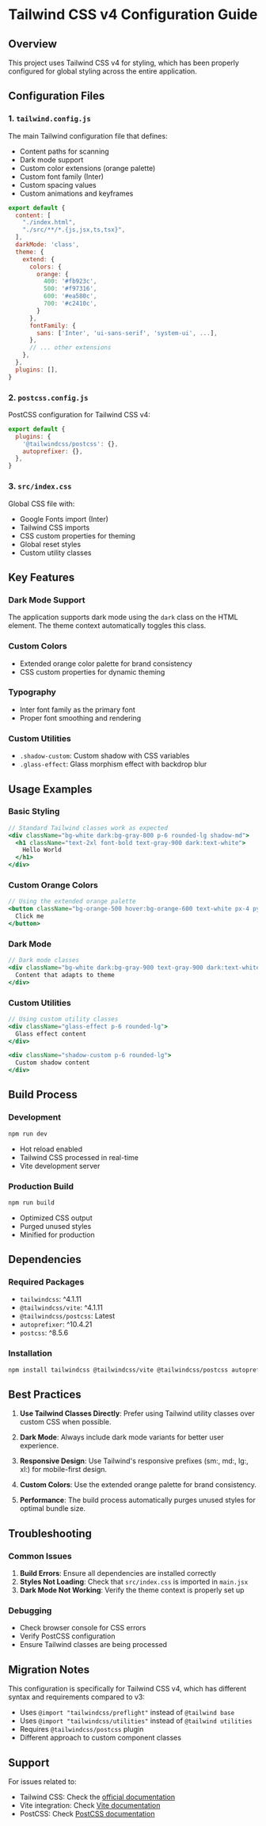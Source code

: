 # Tailwind CSS v4 Configuration Guide

## Overview
This project uses Tailwind CSS v4 for styling, which has been properly configured for global styling across the entire application.

## Configuration Files

### 1. `tailwind.config.js`
The main Tailwind configuration file that defines:
- Content paths for scanning
- Dark mode support
- Custom color extensions (orange palette)
- Custom font family (Inter)
- Custom spacing values
- Custom animations and keyframes

```javascript
export default {
  content: [
    "./index.html",
    "./src/**/*.{js,jsx,ts,tsx}",
  ],
  darkMode: 'class',
  theme: {
    extend: {
      colors: {
        orange: {
          400: '#fb923c',
          500: '#f97316',
          600: '#ea580c',
          700: '#c2410c',
        }
      },
      fontFamily: {
        sans: ['Inter', 'ui-sans-serif', 'system-ui', ...],
      },
      // ... other extensions
    },
  },
  plugins: [],
}
```

### 2. `postcss.config.js`
PostCSS configuration for Tailwind CSS v4:
```javascript
export default {
  plugins: {
    '@tailwindcss/postcss': {},
    autoprefixer: {},
  },
}
```

### 3. `src/index.css`
Global CSS file with:
- Google Fonts import (Inter)
- Tailwind CSS imports
- CSS custom properties for theming
- Global reset styles
- Custom utility classes

## Key Features

### Dark Mode Support
The application supports dark mode using the `dark` class on the HTML element. The theme context automatically toggles this class.

### Custom Colors
- Extended orange color palette for brand consistency
- CSS custom properties for dynamic theming

### Typography
- Inter font family as the primary font
- Proper font smoothing and rendering

### Custom Utilities
- `.shadow-custom`: Custom shadow with CSS variables
- `.glass-effect`: Glass morphism effect with backdrop blur

## Usage Examples

### Basic Styling
```jsx
// Standard Tailwind classes work as expected
<div className="bg-white dark:bg-gray-800 p-6 rounded-lg shadow-md">
  <h1 className="text-2xl font-bold text-gray-900 dark:text-white">
    Hello World
  </h1>
</div>
```

### Custom Orange Colors
```jsx
// Using the extended orange palette
<button className="bg-orange-500 hover:bg-orange-600 text-white px-4 py-2 rounded">
  Click me
</button>
```

### Dark Mode
```jsx
// Dark mode classes
<div className="bg-white dark:bg-gray-900 text-gray-900 dark:text-white">
  Content that adapts to theme
</div>
```

### Custom Utilities
```jsx
// Using custom utility classes
<div className="glass-effect p-6 rounded-lg">
  Glass effect content
</div>

<div className="shadow-custom p-6 rounded-lg">
  Custom shadow content
</div>
```

## Build Process

### Development
```bash
npm run dev
```
- Hot reload enabled
- Tailwind CSS processed in real-time
- Vite development server

### Production Build
```bash
npm run build
```
- Optimized CSS output
- Purged unused styles
- Minified for production

## Dependencies

### Required Packages
- `tailwindcss`: ^4.1.11
- `@tailwindcss/vite`: ^4.1.11
- `@tailwindcss/postcss`: Latest
- `autoprefixer`: ^10.4.21
- `postcss`: ^8.5.6

### Installation
```bash
npm install tailwindcss @tailwindcss/vite @tailwindcss/postcss autoprefixer postcss
```

## Best Practices

1. **Use Tailwind Classes Directly**: Prefer using Tailwind utility classes over custom CSS when possible.

2. **Dark Mode**: Always include dark mode variants for better user experience.

3. **Responsive Design**: Use Tailwind's responsive prefixes (sm:, md:, lg:, xl:) for mobile-first design.

4. **Custom Colors**: Use the extended orange palette for brand consistency.

5. **Performance**: The build process automatically purges unused styles for optimal bundle size.

## Troubleshooting

### Common Issues

1. **Build Errors**: Ensure all dependencies are installed correctly
2. **Styles Not Loading**: Check that `src/index.css` is imported in `main.jsx`
3. **Dark Mode Not Working**: Verify the theme context is properly set up

### Debugging
- Check browser console for CSS errors
- Verify PostCSS configuration
- Ensure Tailwind classes are being processed

## Migration Notes

This configuration is specifically for Tailwind CSS v4, which has different syntax and requirements compared to v3:

- Uses `@import "tailwindcss/preflight"` instead of `@tailwind base`
- Uses `@import "tailwindcss/utilities"` instead of `@tailwind utilities`
- Requires `@tailwindcss/postcss` plugin
- Different approach to custom component classes

## Support

For issues related to:
- Tailwind CSS: Check the [official documentation](https://tailwindcss.com/docs)
- Vite integration: Check [Vite documentation](https://vitejs.dev/)
- PostCSS: Check [PostCSS documentation](https://postcss.org/) 
